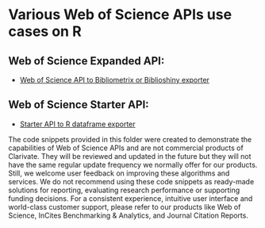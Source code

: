 # Various Web of Science APIs use cases on R

## Web of Science Expanded API:
* [Web of Science API to Bibliometrix or Biblioshiny exporter](/wos_to_bibliometrix_biblioshiny/)

## Web of Science Starter API:
* [Starter API to R dataframe exporter](/wos_search_to_df/)

The code snippets provided in this folder were created to demonstrate the capabilities of Web of Science APIs and are not commercial products of Clarivate. They will be reviewed and updated in the future but they will not have the same regular update frequency we normally offer for our products. Still, we welcome user feedback on improving these algorithms and services. We do not recommend using these code snippets as ready-made solutions for reporting, evaluating research performance or supporting funding decisions. For a consistent experience, intuitive user interface and world-class customer support, please refer to our products like Web of Science, InCites Benchmarking & Analytics, and Journal Citation Reports.